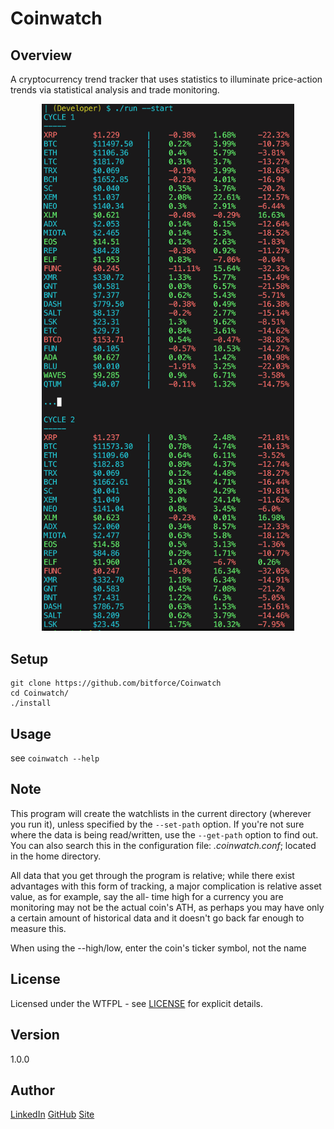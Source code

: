 # Coinwatch

Overview
---
A cryptocurrency trend tracker that uses statistics to illuminate price-action 
trends via statistical analysis and trade monitoring.

<div align='center'>
  <img src='./doc/img/coinwatch.png' width='80%' height='50%'\>
</div>

Setup
---
```
git clone https://github.com/bitforce/Coinwatch
cd Coinwatch/
./install
```

Usage
---
see `coinwatch --help`

Note
---
This program will create the watchlists in the current directory (wherever you run it), unless 
specified by the `--set-path` option. If you're not sure where the data is being read/written, 
use the `--get-path` option to find out. You can also search this in the configuration file: 
_.coinwatch.conf_; located in the home directory.

All data that you get through the program is relative; while there exist advantages with this 
form of tracking, a major complication is relative asset value, as for example, say the all-
time high for a currency you are monitoring may not be the actual coin's ATH, as perhaps you 
may have only a certain amount of historical data and it doesn't go back far enough to 
measure this.

When using the --high/low, enter the coin's ticker symbol, not the name

License
---
Licensed under the WTFPL - see [LICENSE](./doc/LICENSE) for explicit details.

Version
---
1.0.0

Author
---
[LinkedIn](https://www.linkedin.com/in/brandonjohnsonxyz/)
[GitHub](https://github.com/bitforce)
[Site](brandonjohnson.life)

